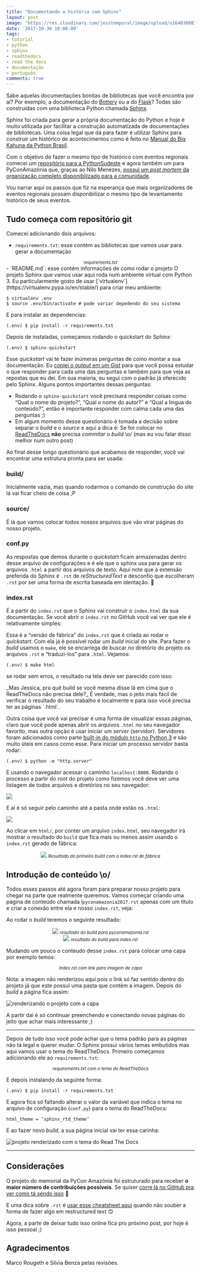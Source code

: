 ```yaml
---
title: "Documentando a história com Sphinx"
layout: post
image: "https://res.cloudinary.com/jesstemporal/image/upload/v1640360836/covers/tutorial_gfgm5n.png"
date: '2017-10-30 10:00:00'
tags:
- tutorial
- python
- sphinx
- readthedocs
- read the docs
- documentação
- português
comments: true
---
```


Sabe aquelas documentações bonitas de bibliotecas que você encontra por aí? Por exemplo, a documentação do [Bottery](https://docs.bottery.io/en/latest/) ou a do [Flask](http://flask.pocoo.org/docs/0.12/)? Todas são construídas com uma biblioteca Python chamada [Sphinx](http://www.sphinx-doc.org/en/stable/#).

Sphinx foi criada para gerar a própria documentação do Python e hoje é muito utilizada por facilitar a construção automatizada de documentações de bibliotecas. Uma coisa legal que dá para fazer é utilizar Sphinx para construir um histórico de acontecimentos como é feito no [Manual do Big Kahuna da Python Brasil](http://manual-do-big-kahuna.readthedocs.io/en/latest/).

Com o objetivo de fazer o mesmo tipo de histórico com eventos regionais comecei um [repositório para a PythonSudeste](https://github.com/pythonsudeste/pythonsudeste_documentacao) e agora também um para PyConAmazônia que, graças ao Nilo Menezes, [possui um _post mortem_ da organização completo disponibilizado para a comunidade](https://www.dropbox.com/s/tr83g5j5amdkyxt/Pycon%20Amaz%C3%B4nia%202017%20-%20Memorial%20da%20Organiza%C3%A7%C3%A3o%20do%20Evento.pdf?dl=0).

Vou narrar aqui os passos que fiz na esperança que mais organizadores de eventos regionais possam disponibilizar o mesmo tipo de levantamento histórico de seus eventos.

## Tudo começa com repositório git

Comecei adicionando dois arquivos:
- `requirements.txt`: esse contém as bibliotecas que vamos usar para gerar a documentação
<center>
<script src="https://gist.github.com/jtemporal/7e6a99f4245407367dc07740b04f925e.js"></script>
<small>
<i>requirements.txt</i>
</small>
</center>
- `README.md`: esse contém informações de como rodar o projeto
O projeto Sphinx que vamos usar aqui roda num ambiente virtual com Python 3. Eu particularmente gosto de usar [`virtualenv`](https://virtualenv.pypa.io/en/stable/) para criar meu ambiente:

``` console
$ virtualenv .env
$ source .env/bin/activate # pode variar depedendo do seu sistema
```
E para instalar as dependencias:

``` console
(.env) $ pip install -r requirements.txt
```

Depois de instaladas, começamos rodando o quickstart do Sphinx:

``` console
(.env) $ sphinx-quickstart
```
Esse _quickstart_ vai te fazer inúmeras perguntas de como montar a sua documentação. Eu [copiei o _output_ em um Gist](https://gist.github.com/jtemporal/e30f156e6444ca20fe07f65e0c6215bf) para que você possa estudar o que responder para cada uma das perguntas e também para que veja as repostas que eu dei. Em sua maioria, eu segui com o padrão já oferecido pelo Sphinx. Alguns pontos importantes dessas perguntas:

- Rodando o `sphinx-quickstart` você precisará responder coisas como “Qual o nome do projeto?”, “Qual o nome do autor?” e “Qual a língua do conteúdo?”, então é importante responder com calma cada uma das perguntas ;)
- Em algum momento desse questionário é tomada a decisão sobre separar o _build_ e o _source_ e aqui a dica é: Se for colocar no [ReadTheDocs](https://readthedocs.org/) **não** precisa _commitar_ o _build_ \o/ (mas eu vou falar disso melhor num outro post)

Ao final desse longo questionário que acabamos de responder, você vai encontrar uma estrutura pronta para ser usada:

<center>
<script src="https://gist.github.com/jtemporal/e4ef18051ec0d627678ad658826dc362.js"></script>
</center>

### build/
Inicialmente vazia, mas quando rodarmos o comando de construção do site lá vai ficar cheio de coisa ;P

### source/
É lá que vamos colocar todos nossos arquivos que vão virar páginas do nosso projeto.

### conf.py
As respostas que demos durante o _quickstart_ ficam armazenadas dentro desse arquivo de configurações e é ele que o sphinx usa para gerar os arquivos `.html` a partir dos arquivos de texto. Aqui note que a extensão preferida do Sphinx é `.rst` de _reStructuredText_ e desconfio que escolheram `.rst` por ser uma forma de escrita baseada em identação. 👀

### index.rst
É a partir do `index.rst` que o Sphinx vai construir o `index.html` da sua documentação. Se você abrir o `index.rst` no GitHub você vai ver que ele é relativamente simples:

<center>
<script src="https://gist.github.com/jtemporal/39028b49f8c0b851b4bfccf2b4a149fc.js"></script>
</center>

Essa é a “versão de fábrica” do `index.rst` que é criada ao rodar o _quickstart_. Com ela já é possível rodar um _build_ inicial do site. Para fazer o _build_ usamos o `make`, ele se encarrega de buscar no diretório do projeto os arquivos `.rst` e “traduzi-los” para `.html`. Vejamos:

``` console
(.env) $ make html
```

se rodar sem erros, o resultado na tela deve ser parecido com isso:
<center>
<script src="https://gist.github.com/jtemporal/123389890312d764ec16bcea64e06178.js"></script>
</center>
_Mas Jessica, pra quê build se você mesma disse lá em cima que o ReadTheDocs não precisa dele?_ É verdade, mas o jeito mais fácil de verificar o resultado do seu trabalho é localmente e para isso você precisa ter as páginas `.html`.

Outra coisa que você vai precisar é uma forma de visualizar essas páginas, claro que você pode apenas abrir os arquivos `.html` no seu navegador favorito, mas outra opção é usar iniciar um _server_ (servidor). Servidores foram adicionados como parte [built-in do módulo `http` no Python 3](https://docs.python.org/3/library/http.server.html#module-http.server) e são muito úteis em casos como esse. Para iniciar um processo servidor basta rodar:

``` console
(.env) $ python -m "http.server"
```

E usando o navegador acessar o caminho `localhost:8000`. Rodando o processo a partir do root do projeto como fizemos você deve ver uma listagem de todos arquivos e diretórios no seu navegador:

<img src="https://i.imgur.com/cLzKN77.png" style="max-width: 60%;">

E aí é só seguir pelo caminho até a pasta onde estão os `.html`:

<img src="https://i.imgur.com/1XNPT8Q.png" style="max-width: 60%;">

Ao clicar em `html/`, por conter um arquivo `index.html`, seu navegador irá mostrar o resultado do `build` que fica mais ou menos assim usando o `index.rst` gerado de fábrica:


<center>
<img src="https://i.imgur.com/X0VyLbU.png">
<small>
<i>Resultado do primeiro build com o index.rst de fábrica</i>
</small>
</center>

## Introdução de conteúdo \o/

Todos esses passos até agora foram para preparar nosso projeto para chegar na parte que realmente queremos. Vamos começar criando uma página de conteúdo chamada i`pyconamazonia2017.rst` apenas com um título e criar a conexão entre ela e nosso `index.rst`, veja:

<center>
<script src="https://gist.github.com/jtemporal/8d6a0aea5efe3dd251e4787b876863df.js"></script>
</center>

<center>
<script src="https://gist.github.com/jtemporal/b604f5ea85b0240cf2466a91b3726e23.js"></script>
</center>

Ao rodar o _build_ teremos o seguinte resultado:
<center>
<img src="https://i.imgur.com/nA3IG1u.png">
<small>
<i>resultado do build para pyconamazonia.rst</i>
</small>
</center>

<center>
<img src="https://i.imgur.com/7ReRbwJ.png">
<small>
<i>resultado do build para index.rst</i>
</small>
</center>

Mudando um pouco o conteudo desse `index.rst` para colocar uma capa por exemplo temos:
<center>
<script src="https://gist.github.com/jtemporal/5d026f71e9bad58e1ce064551cf49615.js"></script>
<small>
<i>index.rst com link para imagem de capa</i>
</small>
</center>

Nota: a imagem não renderizou aqui pois o link só faz sentido dentro do projeto já que este possui uma pasta que contém a imagem. Depois do _build_ a página fica assim:

![renderizando o projeto com a capa](https://i.imgur.com/skq9ygN.png)

A partir daí é só continuar preenchendo e conectando novas páginas do jeito que achar mais interessante ;)

---

Depois de tudo isso você pode achar que o tema padrão para as páginas não tá legal e querer mudar. O Sphinx possui vários temas embutidos mas aqui vamos usar o tema do ReadTheDocs. Primeiro começamos adicionando ele ao `requirements.txt`:

<center>
<script src="https://gist.github.com/jtemporal/32648f3777c33ff2feb8961c49be9173.js"></script>
<small>
<i>requirements.txt com o tema do ReadTheDocs</i>
</small>
</center>

E depois instalando da seguinte forma:

``` console
(.env) $ pip install -r requirements.txt
```

E agora fica só faltando alterar o valor da variável que indica o tema no arquivo de configuração (`conf.py`) para o tema do ReadTheDocs:

``` console
html_theme = ‘sphinx_rtd_theme’
```
E ao fazer novo _build_, a sua página inicial vai ter essa carinha:

![projeto renderizado com o tema do Read The Docs](https://i.imgur.com/fVXB8YJ.png)

---
## Considerações

O projeto do memorial da PyCon Amazônia foi estruturado para receber **o maior número de contribuições possíveis**. Se quiser [corre lá no GitHub pra ver como tá sendo isso](https://github.com/pythonbrasil/pycon-amazonia-memorial) 🎉

E uma dica sobre `.rst` é [usar esse cheatsheet aqui](https://github.com/ralsina/rst-cheatsheet/blob/master/rst-cheatsheet.rst) quando não souber a forma de fazer algo em restructured text 🙃

Agora, a parte de deixar tudo isso online fica pro próximo post, por hoje é isso pessoal ;)

## Agradecimentos
Marco Rougeth e Silvia Benza pelas revisões.
